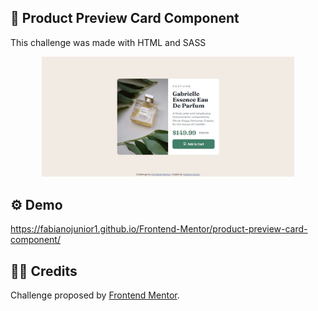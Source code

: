 ## 💼 Product Preview Card Component

<p>This challenge was made with HTML and SASS</p>

<div align="center"><img src="https://github.com/fabianojunior1/Frontend-Mentor/blob/main/product-preview-card-component/images/product-preview-card-component.jpg" width="80%"></div>

## ⚙ Demo 
https://fabianojunior1.github.io/Frontend-Mentor/product-preview-card-component/

## 🤝🏻 Credits 
<p>Challenge proposed by <a href="https://www.frontendmentor.io/challenges/product-preview-card-component-GO7UmttRfa">Frontend Mentor</a>.</p>
